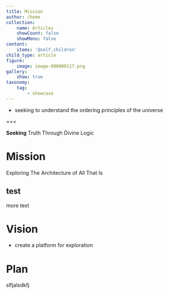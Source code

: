 ```yaml
---
title: Mission
author: /home
collection:
    name: Articles
    showCount: false
    showMenu: false
content:
    items: '@self.children'
child_type: article
figure:
    image: image-000000117.png
gallery:
    show: true
taxonomy:
    tag:
        - showcase
---
```


- seeking to understand the ordering principles of the universe

===



**Seeking** Truth Through Divine Logic



# Mission

Exploring The Architecture of All That Is

## test
more text

# Vision
- create a platform for exploration


# Plan

slfjalsdkfj
